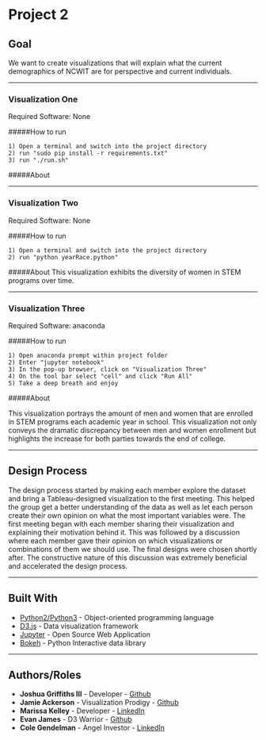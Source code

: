 # Project 2



## Goal
We want to create visualizations that will explain what the current demographics of NCWIT are for perspective and current individuals.
___
### Visualization One

Required Software: None

#####How to run
```
1) Open a terminal and switch into the project directory
2) run "sudo pip install -r requirements.txt"
3) run "./run.sh"
```

#####About

___
### Visualization Two

Required Software: None

#####How to run
```
1) Open a terminal and switch into the project directory
2) run "python yearRace.python"
```
#####About
This visualization exhibits the diversity of women in STEM programs over time.

___
### Visualization Three

Required Software: anaconda

#####How to run

```
1) Open anaconda prompt within project folder
2) Enter "jupyter notebook"
3) In the pop-up browser, click on "Visualization Three"
4) On the tool bar select "cell" and click "Run All"
5) Take a deep breath and enjoy
```
#####About

This visualization portrays the amount of men and women that are enrolled in STEM programs each academic year in school. This visualization not only conveys the dramatic discrepancy between men and women enrollment but highlights the increase for both parties towards the end of college.

_ _ _
## Design Process


The design process started by making each member explore the dataset and bring a Tableau-designed visualization to the first meeting. This helped the group get a better understanding of the data as well as let each person create their own opinion on what the most important variables were. The first meeting began with each member sharing their visualization and explaining their motivation behind it. This was followed by a discussion where each member gave their opinion on which visualizations or combinations of them we should use. The final designs were chosen shortly after. The constructive nature of this discussion was extremely beneficial and accelerated the design process.

___
## Built With

* [Python2/Python3](https://www.python.org) - Object-oriented programming language
* [D3.js](https://d3js.org) - Data visualization framework
* [Jupyter](http://jupyter.org) - Open Source Web Application
* [Bokeh](https://bokeh.pydata.org/en/latest/) - Python Interactive data library

___
## Authors/Roles

* **Joshua Griffiths III** - Developer - [Github](https://github.com/joshuaGriffiths)
* **Jamie Ackerson** - Visualization Prodigy - [Github](https://github.com/jackerson)
* **Marissa Kelley** - Developer - [LinkedIn](https://www.linkedin.com/in/marissa-kelley/)
* **Evan James** - D3 Warrior - [Github](https://github.com/ejames917)
* **Cole Gendelman** - Angel Investor - [LinkedIn
](https://www.linkedin.com/in/cole-gendelman-a9101b5b/)
